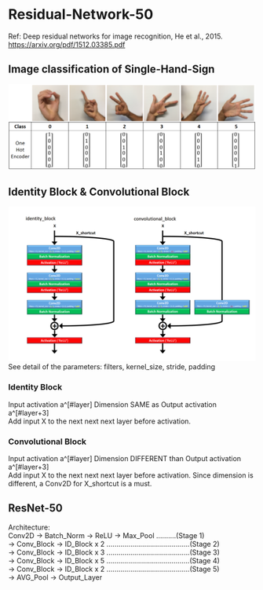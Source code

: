 # Residual-Network-50
Ref: Deep residual networks for image recognition, He et al., 2015. https://arxiv.org/pdf/1512.03385.pdf

## Image classification of Single-Hand-Sign
![](images/sign_class.png)

## Identity Block & Convolutional Block
![](images/identity_convolutional_blocks-YEN.png)  
See detail of the parameters: filters, kernel_size, stride, padding

### Identity Block
Input activation a^[#layer]  Dimension SAME as Output activation a^[#layer+3]  
Add input X to the next next next layer before activation.

### Convolutional Block
Input activation a^[#layer]  Dimension DIFFERENT than Output activation a^[#layer+3]  
Add input X to the next next next layer before activation. Since dimension is different, a Conv2D for X_shortcut is a must.
  
  
## ResNet-50
Architecture:  
Conv2D -> Batch_Norm -> ReLU -> Max_Pool  ..........(Stage 1)  
 -> Conv_Block -> ID_Block x 2  ..........................................(Stage 2)  
 -> Conv_Block -> ID_Block x 3  ..........................................(Stage 3)  
 -> Conv_Block -> ID_Block x 5  ..........................................(Stage 4)  
 -> Conv_Block -> ID_Block x 2  ..........................................(Stage 5)  
 -> AVG_Pool -> Output_Layer


